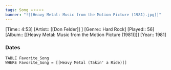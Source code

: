 ```yaml
---
tags: Song ⭐⭐⭐⭐⭐ 
banner: "![[Heavy Metal: Music from the Motion Picture (1981).jpg]]"
---
```

[Time:: 4:53]
[Artist:: [[Don Felder]] ]
[Genre:: Hard Rock]
[Played:: 56]
[Album:: [[Heavy Metal: Music from the Motion Picture (1981)]]]
[Year:: 1981]
### Dates
````dataview
TABLE Favorite_Song
WHERE Favorite_Song = [[Heavy Metal (Takin' a Ride)]]
````